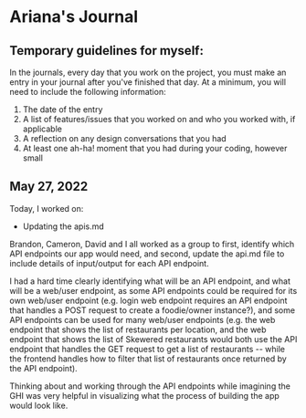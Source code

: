 # Ariana's Journal

## Temporary guidelines for myself:

In the journals, every day that you work on the project, you must make an entry in your journal after you've finished that day. At a minimum, you will need to include the following information:

1) The date of the entry
2) A list of features/issues that you worked on and who you worked with, if applicable
3) A reflection on any design conversations that you had
4) At least one ah-ha! moment that you had during your coding, however small


## May 27, 2022

Today, I worked on:
* Updating the apis.md

Brandon, Cameron, David and I all worked as a group to first, identify which API endpoints our app would need, and second, update the api.md file to include details of input/output for each API endpoint.

I had a hard time clearly identifying what will be an API endpoint, and what will be a web/user endpoint, as some API endpoints could be required for its own web/user endpoint (e.g. login web endpoint requires an API endpoint that handles a POST request to create a foodie/owner instance?), and some API endpoints can be used for many web/user endpoints (e.g. the web endpoint that shows the list of restaurants per location, and the web endpoint that shows the list of Skewered restaurants would both use the API endpoint that handles the GET request to get a list of restaurants -- while the frontend handles how to filter that list of restaurants once returned by the API endpoint).

Thinking about and working through the API endpoints while imagining the GHI was very helpful in visualizing what the process of building the app would look like.